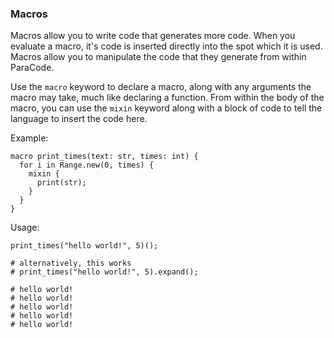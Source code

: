 ### Macros

Macros allow you to write code that generates more code. When you evaluate a macro,
it's code is inserted directly into the spot which it is used. Macros allow you to 
manipulate the code that they generate from within ParaCode.

Use the `macro` keyword to declare a macro, along with any arguments the
macro may take, much like declaring a function. From within the body of
the macro, you can use the `mixin` keyword along with a block of code
to tell the language to insert the code here.

Example:
```
macro print_times(text: str, times: int) {
  for i in Range.new(0, times) {
    mixin {
      print(str);
    }
  }
}
```

Usage:
```
print_times("hello world!", 5)();

# alternatively, this works
# print_times("hello world!", 5).expand();

# hello world!
# hello world!
# hello world!
# hello world!
# hello world!
```
